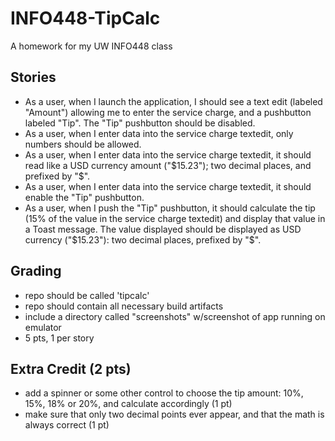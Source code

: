 # INFO448-TipCalc
A homework for my UW INFO448 class

## Stories

* As a user, when I launch the application, I should see a text edit (labeled "Amount") allowing me to enter the service charge, and a pushbutton labeled "Tip". The "Tip" pushbutton should be disabled. 
* As a user, when I enter data into the service charge textedit, only numbers should be allowed. 
* As a user, when I enter data into the service charge textedit, it should read like a USD currency amount ("$15.23"); two decimal places, and prefixed by "$". 
* As a user, when I enter data into the service charge textedit, it should enable the "Tip" pushbutton. 
* As a user, when I push the "Tip" pushbutton, it should calculate the tip (15% of the value in the service charge textedit) and display that value in a Toast message. The value displayed should be displayed as USD currency ("$15.23"): two decimal places, prefixed by "$".

## Grading

* repo should be called 'tipcalc' 
* repo should contain all necessary build artifacts 
* include a directory called "screenshots" w/screenshot of app running on emulator 
* 5 pts, 1 per story

## Extra Credit (2 pts)

* add a spinner or some other control to choose the tip amount: 10%, 15%, 18% or 20%, and calculate accordingly (1 pt)
* make sure that only two decimal points ever appear, and that the math is always correct (1 pt)
